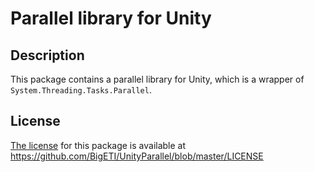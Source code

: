 # Parallel library for Unity

## Description
This package contains a parallel library for Unity, which is a wrapper of `System.Threading.Tasks.Parallel`.

## License
[The license](https://github.com/BigETI/UnityParallel/blob/master/LICENSE) for this package is available at https://github.com/BigETI/UnityParallel/blob/master/LICENSE